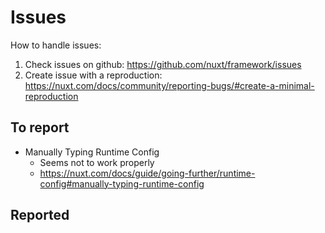 # Issues

How to handle issues:

1. Check issues on github: <https://github.com/nuxt/framework/issues>
2. Create issue with a reproduction: <https://nuxt.com/docs/community/reporting-bugs/#create-a-minimal-reproduction>

## To report

* Manually Typing Runtime Config
  * Seems not to work properly
  * <https://nuxt.com/docs/guide/going-further/runtime-config#manually-typing-runtime-config>

## Reported
